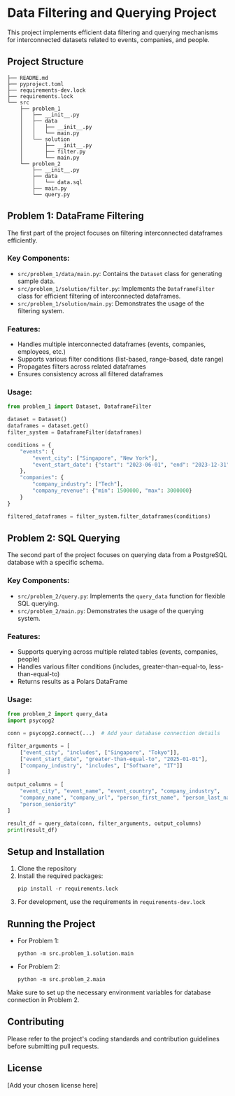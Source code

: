 # Data Filtering and Querying Project

This project implements efficient data filtering and querying mechanisms for interconnected datasets related to events, companies, and people.

## Project Structure

```
├── README.md
├── pyproject.toml
├── requirements-dev.lock
├── requirements.lock
└── src
    ├── problem_1
    │   ├── __init__.py
    │   ├── data
    │   │   ├── __init__.py
    │   │   └── main.py
    │   └── solution
    │       ├── __init__.py
    │       ├── filter.py
    │       └── main.py
    └── problem_2
        ├── __init__.py
        ├── data
        │   └── data.sql
        ├── main.py
        └── query.py
```

## Problem 1: DataFrame Filtering

The first part of the project focuses on filtering interconnected dataframes efficiently.

### Key Components:

- `src/problem_1/data/main.py`: Contains the `Dataset` class for generating sample data.
- `src/problem_1/solution/filter.py`: Implements the `DataframeFilter` class for efficient filtering of interconnected dataframes.
- `src/problem_1/solution/main.py`: Demonstrates the usage of the filtering system.

### Features:

- Handles multiple interconnected dataframes (events, companies, employees, etc.)
- Supports various filter conditions (list-based, range-based, date range)
- Propagates filters across related dataframes
- Ensures consistency across all filtered dataframes

### Usage:

```python
from problem_1 import Dataset, DataframeFilter

dataset = Dataset()
dataframes = dataset.get()
filter_system = DataframeFilter(dataframes)

conditions = {
    "events": {
        "event_city": ["Singapore", "New York"],
        "event_start_date": {"start": "2023-06-01", "end": "2023-12-31"}
    },
    "companies": {
        "company_industry": ["Tech"],
        "company_revenue": {"min": 1500000, "max": 3000000}
    }
}

filtered_dataframes = filter_system.filter_dataframes(conditions)
```

## Problem 2: SQL Querying

The second part of the project focuses on querying data from a PostgreSQL database with a specific schema.

### Key Components:

- `src/problem_2/query.py`: Implements the `query_data` function for flexible SQL querying.
- `src/problem_2/main.py`: Demonstrates the usage of the querying system.

### Features:

- Supports querying across multiple related tables (events, companies, people)
- Handles various filter conditions (includes, greater-than-equal-to, less-than-equal-to)
- Returns results as a Polars DataFrame

### Usage:

```python
from problem_2 import query_data
import psycopg2

conn = psycopg2.connect(...)  # Add your database connection details

filter_arguments = [
    ["event_city", "includes", ["Singapore", "Tokyo"]],
    ["event_start_date", "greater-than-equal-to", "2025-01-01"],
    ["company_industry", "includes", ["Software", "IT"]]
]

output_columns = [
    "event_city", "event_name", "event_country", "company_industry",
    "company_name", "company_url", "person_first_name", "person_last_name",
    "person_seniority"
]

result_df = query_data(conn, filter_arguments, output_columns)
print(result_df)
```

## Setup and Installation

1. Clone the repository
2. Install the required packages:
   ```
   pip install -r requirements.lock
   ```
3. For development, use the requirements in `requirements-dev.lock`

## Running the Project

- For Problem 1:
  ```
  python -m src.problem_1.solution.main
  ```
- For Problem 2:
  ```
  python -m src.problem_2.main
  ```

Make sure to set up the necessary environment variables for database connection in Problem 2.

## Contributing

Please refer to the project's coding standards and contribution guidelines before submitting pull requests.

## License

[Add your chosen license here]
